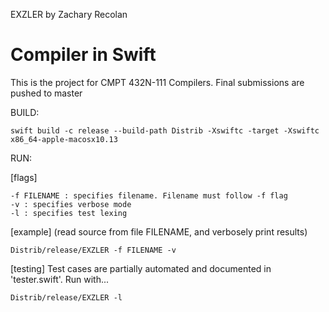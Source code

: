 EXZLER by Zachary Recolan

Compiler in Swift
============================================

This is the project for CMPT 432N-111 Compilers. Final submissions are pushed to master

BUILD:
```
swift build -c release --build-path Distrib -Xswiftc -target -Xswiftc x86_64-apple-macosx10.13
```

RUN:

[flags]
```
-f FILENAME : specifies filename. Filename must follow -f flag
-v : specifies verbose mode
-l : specifies test lexing
```

[example] (read source from file FILENAME, and verbosely print results)
```
Distrib/release/EXZLER -f FILENAME -v
```

[testing] Test cases are partially automated and documented in 'tester.swift'. Run with...
```
Distrib/release/EXZLER -l
```